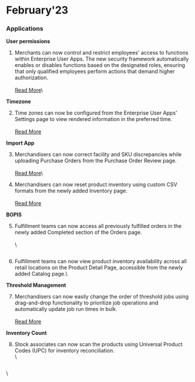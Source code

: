# February'23

### Applications

**User permissions**

1. Merchants can now control and restrict employees' access to functions within Enterprise User Apps. The new security framework automatically enables or disables functions based on the designated roles, ensuring that only qualified employees perform actions that demand higher authorization. \
   \
   [Read More](user-app-permissions.md)\


**Timezone**

2. Time zones can now be configured from the Enterprise User Apps’ Settings page to view rendered information in the preferred time. \
   \
   [Read More](set-preferred-timezone.md)

**Import App**

3. Merchandisers can now correct facility and SKU discrepancies while uploading Purchase Orders from the Purchase Order Review page. \
   \
   [Read More](correct-facility-sku-errors.md)\

4. Merchandisers can now reset product inventory using custom CSV formats from the newly added Inventory page. \
   \
   [Read More](upload-inventory-from-import-app.md)

**BOPIS**

5.  Fulfillment teams can now access all previously fulfilled orders in the newly added Completed section of the Orders page. \
    \
    \


    <figure><img src="https://www.hotwax.co/hs-fs/hubfs/RN5.png?width=1403&#x26;height=1033&#x26;name=RN5.png" alt=""><figcaption></figcaption></figure>
6. Fulfillment teams can now view product inventory availability across all retail locations on the Product Detail Page, accessible from the newly added Catalog page.\


**Threshold Management**

7. Merchandisers can now easily change the order of threshold jobs using drag-and-drop functionality to prioritize job operations and automatically update job run times in bulk. \
   \
   [Read More](drag-and-drop-to-re-order-threshold-rules.md)

**Inventory Count**

8.  Stock associates can now scan the products using Universal Product Codes (UPC) for inventory reconciliation. \
    \


    <figure><img src="https://www.hotwax.co/hs-fs/hubfs/RN%208-2.png?width=1410&#x26;height=1033&#x26;name=RN%208-2.png" alt=""><figcaption></figcaption></figure>

\
